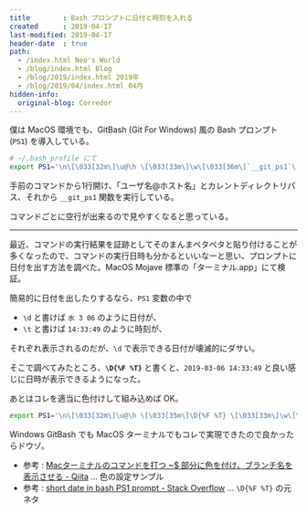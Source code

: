 ```yaml
---
title        : Bash プロンプトに日付と時刻を入れる
created      : 2019-04-17
last-modified: 2019-04-17
header-date  : true
path:
  - /index.html Neo's World
  - /blog/index.html Blog
  - /blog/2019/index.html 2019年
  - /blog/2019/04/index.html 04月
hidden-info:
  original-blog: Corredor
---
```


僕は MacOS 環境でも、GitBash (Git For Windows) 風の Bash プロンプト (`PS1`) を導入している。

```bash
# ~/.bash_profile にて
export PS1='\n\[\033[32m\]\u@\h \[\033[33m\]\w\[\033[36m\]`__git_ps1`\[\033[0m\]\n$ '
```

手前のコマンドから1行開け、「ユーザ名@ホスト名」とカレントディレクトリパス、それから `__git_ps1` 関数を実行している。

コマンドごとに空行が出来るので見やすくなると思っている。

-----

最近、コマンドの実行結果を証跡としてそのまんまペタペタと貼り付けることが多くなったので、コマンドの実行日時も分かるといいなーと思い、プロンプトに日付を出す方法を調べた。MacOS Mojave 標準の「ターミナル.app」にて検証。

簡易的に日付を出したりするなら、`PS1` 変数の中で

- `\d` と書けば `水 3 06` のように日付が、
- `\t` と書けば `14:33:49` のように時刻が、

それぞれ表示されるのだが、`\d` で表示できる日付が壊滅的にダサい。

そこで調べてみたところ、**`\D{%F %T}`** と書くと、`2019-03-06 14:33:49` と良い感じに日時が表示できるようになった。

あとはコレを適当に色付けして組み込めば OK。

```bash
export PS1='\n\[\033[32m\]\u@\h \[\033[35m\]\D{%F %T} \[\033[33m\]\w\[\033[36m\]`__git_ps1`\[\033[0m\]\n$ '
```

Windows GitBash でも MacOS ターミナルでもコレで実現できたので良かったらドウゾ。

- 参考 : [Macターミナルのコマンドを打つ ~$ 部分に色を付け、ブランチ名を表示させる - Qiita](https://qiita.com/yoshimikeisui/items/bab25b471902669d00dc) … 色の設定サンプル
- 参考 : [short date in bash PS1 prompt - Stack Overflow](https://stackoverflow.com/a/26206166) … `\D{%F %T}` の元ネタ
